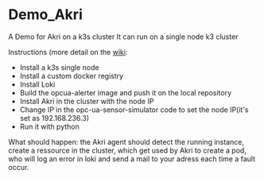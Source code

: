 # Demo_Akri
A Demo for Akri on a k3s cluster
It can run on a single node k3 cluster


Instructions (more detail on the [wiki](https://github.com/yannou38/Demo_Akri/wiki):
- Install a k3s single node
- Install a custom docker registry
- Install Loki
- Build the opcua-alerter image and push it on the local repository
- Install Akri in the cluster with the node IP
- Change IP in the opc-ua-sensor-simulator code to set the node IP(it's set as 192.168.236.3)
- Run it with python


What should happen:
the Akri agent should detect the running instance, create a ressource in the cluster, which get used by Akri to create a pod, who will log an error in loki and send a mail to your adress each time a fault occur.
